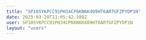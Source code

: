 ```yaml
---
title: "SP10SYKPCC91PH34CP6KN6K409HT6ARTGFZPYDP1N"
date: 2025-03-20T11:05:42.588Z
user: SP10SYKPCC91PH34CP6KN6K409HT6ARTGFZPYDP1N
layout: "users"
---
```

    